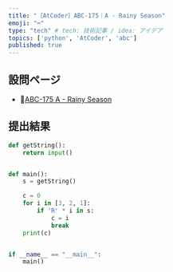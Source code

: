 ```yaml
---
title: "［AtCoder］ABC-175｜A - Rainy Season"
emoji: "⌨️"
type: "tech" # tech: 技術記事 / idea: アイデア
topics: ['python', 'AtCoder', 'abc']
published: true
---
```


## 設問ページ

- 🔗[ABC-175 A - Rainy Season](https://atcoder.jp/contests/abc175/tasks/abc175_a)

## 提出結果

```python
def getString():
    return input()


def main():
    s = getString()

    c = 0
    for i in [3, 2, 1]:
        if 'R' * i in s:
            c = i
            break
    print(c)


if __name__ == "__main__":
    main()
```
